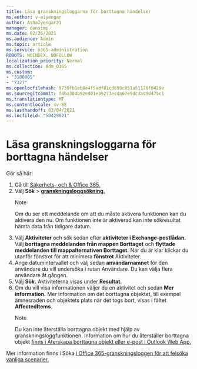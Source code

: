 ```yaml
---
title: Läsa granskningsloggarna för borttagna händelser
ms.author: v-aiyengar
author: AshaIyengar21
manager: dansimp
ms.date: 02/26/2021
ms.audience: Admin
ms.topic: article
ms.service: o365-administration
ROBOTS: NOINDEX, NOFOLLOW
localization_priority: Normal
ms.collection: Adm_O365
ms.custom:
- "3100005"
- "7327"
ms.openlocfilehash: 9739fb1eb8e4f5adf81cd699c851a51176f0429e
ms.sourcegitcommit: f4ba304b92ed01e35273ecda67e9dc3ad9d475c1
ms.translationtype: MT
ms.contentlocale: sv-SE
ms.lasthandoff: 03/04/2021
ms.locfileid: "50429821"
---
```

# <a name="read-the-audit-logs-for-deleted-events"></a>Läsa granskningsloggarna för borttagna händelser

Gör så här:

1. Gå till [Säkerhets- och & Office 365.](https://go.microsoft.com/fwlink/p/?linkid=2077143)
1. Välj **Sök**  >  [**granskningsloggsökning.**](https://go.microsoft.com/fwlink/?linkid=2103759)
    > [!NOTE]
    > Om du ser ett meddelande om att du måste aktivera funktionen kan du aktivera den nu. Om funktionen inte är aktiverad kan inte sökresultat hämta data från tidigare datum.
1. Välj **Aktiviteter** och sök sedan efter **aktiviteter i Exchange-postlådan.** Välj **borttagna meddelanden från mappen Borttaget** och **flyttade meddelanden till mappalternativen Borttaget.** När du är klar klickar du utanför fönstret för att minimera **fönstret** Aktiviteter.
1. Ange datumintervallet och välj sedan **användarnamnet** för den användare du vill undersöka i rutan Användare. Du kan välja flera användare åt gången.
1. Välj **Sök.** Aktiviteterna visas under **Resultat.**
1. Om du vill visa informationen väljer du en aktivitet och sedan **Mer information.** Mer information om det borttagna objektet, till exempel ämnesraden och objektets plats när det togs bort, visas i fältet **AffectedItems.**
    > [!NOTE]
    > Du kan inte återställa borttagna objekt med hjälp av granskningsloggfunktionen. Information om hur du återställer borttagna objekt [finns i Återskapa borttagna objekt eller e-post i Outlook Web App.](https://go.microsoft.com/fwlink/?linkid=2103759)

Mer information finns i Söka [i Office 365-granskningsloggen för att felsöka vanliga scenarier.](https://go.microsoft.com/fwlink/?linkid=2103944)
